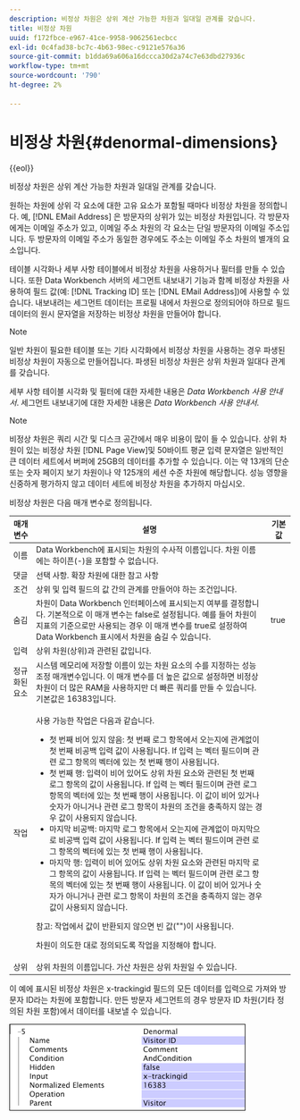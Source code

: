 ```yaml
---
description: 비정상 차원은 상위 계산 가능한 차원과 일대일 관계를 갖습니다.
title: 비정상 차원
uuid: f172fbce-e967-41ce-9958-9062561ecbcc
exl-id: 0c4fad38-bc7c-4b63-98ec-c9121e576a36
source-git-commit: b1dda69a606a16dccca30d2a74c7e63dbd27936c
workflow-type: tm+mt
source-wordcount: '790'
ht-degree: 2%

---
```


# 비정상 차원{#denormal-dimensions}

{{eol}}

비정상 차원은 상위 계산 가능한 차원과 일대일 관계를 갖습니다.

원하는 차원에 상위 각 요소에 대한 고유 요소가 포함될 때마다 비정상 차원을 정의합니다. 예, [!DNL EMail Address] 은 방문자의 상위가 있는 비정상 차원입니다. 각 방문자에게는 이메일 주소가 있고, 이메일 주소 차원의 각 요소는 단일 방문자의 이메일 주소입니다. 두 방문자의 이메일 주소가 동일한 경우에도 주소는 이메일 주소 차원의 별개의 요소입니다.

테이블 시각화나 세부 사항 테이블에서 비정상 차원을 사용하거나 필터를 만들 수 있습니다. 또한 Data Workbench 서버의 세그먼트 내보내기 기능과 함께 비정상 차원을 사용하여 필드 값(예: [!DNL Tracking ID] 또는 [!DNL EMail Address])에 사용할 수 있습니다. 내보내려는 세그먼트 데이터는 프로필 내에서 차원으로 정의되어야 하므로 필드 데이터의 원시 문자열을 저장하는 비정상 차원을 만들어야 합니다.

>[!NOTE]
>
>일반 차원이 필요한 테이블 또는 기타 시각화에서 비정상 차원을 사용하는 경우 파생된 비정상 차원이 자동으로 만들어집니다. 파생된 비정상 차원은 상위 차원과 일대다 관계를 갖습니다.

세부 사항 테이블 시각화 및 필터에 대한 자세한 내용은 *Data Workbench 사용 안내서*. 세그먼트 내보내기에 대한 자세한 내용은 *Data Workbench 사용 안내서*.

>[!NOTE]
>
>비정상 차원은 쿼리 시간 및 디스크 공간에서 매우 비용이 많이 들 수 있습니다. 상위 차원이 있는 비정상 차원 [!DNL Page View]및 50바이트 평균 입력 문자열은 일반적인 큰 데이터 세트에서 버퍼에 25GB의 데이터를 추가할 수 있습니다. 이는 약 13개의 단순 또는 숫자 페이지 보기 차원이나 약 125개의 세션 수준 차원에 해당합니다. 성능 영향을 신중하게 평가하지 않고 데이터 세트에 비정상 차원을 추가하지 마십시오.

비정상 차원은 다음 매개 변수로 정의됩니다.

<table id="table_532AD791E39B4CF296FFA1C33FB8302E"> 
 <thead> 
  <tr> 
   <th colname="col1" class="entry"> 매개 변수 </th> 
   <th colname="col2" class="entry"> 설명 </th> 
   <th colname="col3" class="entry"> 기본값 </th> 
  </tr> 
 </thead>
 <tbody> 
  <tr> 
   <td colname="col1"> 이름 </td> 
   <td colname="col2"> Data Workbench에 표시되는 차원의 수사적 이름입니다. 차원 이름에는 하이픈(-)을 포함할 수 없습니다. </td> 
   <td colname="col3"> </td> 
  </tr> 
  <tr> 
   <td colname="col1"> 댓글 </td> 
   <td colname="col2"> 선택 사항. 확장 차원에 대한 참고 사항 </td> 
   <td colname="col3"> </td> 
  </tr> 
  <tr> 
   <td colname="col1"> 조건 </td> 
   <td colname="col2"> 상위 및 입력 필드의 값 간의 관계를 만들어야 하는 조건입니다. </td> 
   <td colname="col3"> </td> 
  </tr> 
  <tr> 
   <td colname="col1"> 숨김 </td> 
   <td colname="col2"> 차원이 Data Workbench 인터페이스에 표시되는지 여부를 결정합니다. 기본적으로 이 매개 변수는 false로 설정됩니다. 예를 들어 차원이 지표의 기준으로만 사용되는 경우 이 매개 변수를 true로 설정하여 Data Workbench 표시에서 차원을 숨길 수 있습니다. </td> 
   <td colname="col3"> true </td> 
  </tr> 
  <tr> 
   <td colname="col1"> 입력 </td> 
   <td colname="col2"> 상위 차원(상위)과 관련된 값입니다. </td> 
   <td colname="col3"> </td> 
  </tr> 
  <tr> 
   <td colname="col1"> 정규화된 요소 </td> 
   <td colname="col2"> 시스템 메모리에 저장할 이름이 있는 차원 요소의 수를 지정하는 성능 조정 매개변수입니다. 이 매개 변수를 더 높은 값으로 설정하면 비정상 차원이 더 많은 RAM을 사용하지만 더 빠른 쿼리를 만들 수 있습니다. 기본값은 16383입니다. </td> 
   <td colname="col3"> </td> 
  </tr> 
  <tr> 
   <td colname="col1"> 작업 </td> 
   <td colname="col2"> <p>사용 가능한 작업은 다음과 같습니다. </p> <p> 
     <ul id="ul_CCDC45838A3941BD949B6D21EA0492B3"> 
      <li id="li_F33898192A82437692B5C15684EFCF64"> 첫 번째 비어 있지 않음: 첫 번째 로그 항목에서 오는지에 관계없이 첫 번째 비공백 입력 값이 사용됩니다. If <span class="wintitle"> 입력</span> 는 벡터 필드이며 관련 로그 항목의 벡터에 있는 첫 번째 행이 사용됩니다. </li> 
      <li id="li_4ADD0A368BB74B64AD29126C8E7B333F"> 첫 번째 행: 입력이 비어 있어도 상위 차원 요소와 관련된 첫 번째 로그 항목의 값이 사용됩니다. If <span class="wintitle"> 입력</span> 는 벡터 필드이며 관련 로그 항목의 벡터에 있는 첫 번째 행이 사용됩니다. 이 값이 비어 있거나 숫자가 아니거나 관련 로그 항목이 차원의 조건을 충족하지 않는 경우 값이 사용되지 않습니다. </li> 
      <li id="li_C93CA22ADA634F21A6488BB3BEE7CB23"> 마지막 비공백: 마지막 로그 항목에서 오는지에 관계없이 마지막으로 비공백 입력 값이 사용됩니다. If <span class="wintitle"> 입력</span> 는 벡터 필드이며 관련 로그 항목의 벡터에 있는 첫 번째 행이 사용됩니다. </li> 
      <li id="li_2FFE585521B14FE5ABBF66AAC47F22C4"> 마지막 행: 입력이 비어 있어도 상위 차원 요소와 관련된 마지막 로그 항목의 값이 사용됩니다. If <span class="wintitle"> 입력</span> 는 벡터 필드이며 관련 로그 항목의 벡터에 있는 첫 번째 행이 사용됩니다. 이 값이 비어 있거나 숫자가 아니거나 관련 로그 항목이 차원의 조건을 충족하지 않는 경우 값이 사용되지 않습니다. </li> 
     </ul> </p> <p> <p>참고: 작업에서 값이 반환되지 않으면 빈 값("")이 사용됩니다. </p> </p> <p> 차원이 의도한 대로 정의되도록 작업을 지정해야 합니다. </p> </td> 
   <td colname="col3"> </td> 
  </tr> 
  <tr> 
   <td colname="col1"> 상위 </td> 
   <td colname="col2"> 상위 차원의 이름입니다. 가산 차원은 상위 차원일 수 있습니다. </td> 
   <td colname="col3"> </td> 
  </tr> 
 </tbody> 
</table>

이 예에 표시된 비정상 차원은 x-trackingid 필드의 모든 데이터를 입력으로 가져와 방문자 ID라는 차원에 포함합니다. 만든 방문자 세그먼트의 경우 방문자 ID 차원(기타 정의된 차원 포함)에서 데이터를 내보낼 수 있습니다.

![](assets/cfg_Transformation_Dim_Denormal.png)
